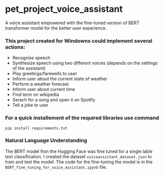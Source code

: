 # pet_project_voice_assistant
A voice assistant empowered with the fine-tuned version of BERT transformer model for the better user experience.

### This project created for Windowns could implement several actions:
- Recognise speech
- Synthesize speech using two different voices (depends on the settings of the assistant)
- Play greetings/farewells to user
- Inform user about the current state of weather
- Perform a weather forecast
- Inform user about current time
- Find term on wikipedia
- Serach for a song and open it on Spotify
- Tell a joke to user

### For a quick installement of the required libraries use command
`pip install requirements.txt`

### Natural Language Understanding
The BERT model fron the Hugging Face was fine tuned for a single lable text classification. I created the dataset `voiceassistant_dataset.json` to train and test the model.
The code for the fine-tuning the model is in the `BERT_fine_tuning_for_voice_assistant.ipynb` file.
